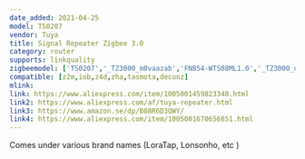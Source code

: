 ```yaml
---
date_added: 2021-04-25
model: TS0207
vendor: Tuya
title: Signal Repeater Zigbee 3.0
category: router
supports: linkquality
zigbeemodel: ['TS0207','_TZ3000_m0vaazab','FNB54-WTS08ML1.0','_TZ3000_ufttklsz','_TZ3000_5k5vh43t']
compatible: [z2m,iob,z4d,zha,tasmota,deconz]
mlink: 
link: https://www.aliexpress.com/item/1005001459823340.html
link2: https://www.aliexpress.com/af/tuya-repeater.html
link3: https://www.amazon.se/dp/B08R6D3QWY/
link4: https://www.aliexpress.com/item/1005001670656851.html
---
```


Comes under various brand names (LoraTap, Lonsonho, etc )
